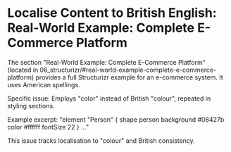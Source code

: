 # Localise Content to British English: Real-World Example: Complete E-Commerce Platform

The section "Real-World Example: Complete E-Commerce Platform" (located in 06_structurizr/#real-world-example-complete-e-commerce-platform) provides a full Structurizr example for an e-commerce system. It uses American spellings.

Specific issue: Employs "color" instead of British "colour", repeated in styling sections.

Example excerpt: "element \"Person\" { shape person background #08427b color #ffffff fontSize 22 } ..."

This issue tracks localisation to "colour" and British consistency.

